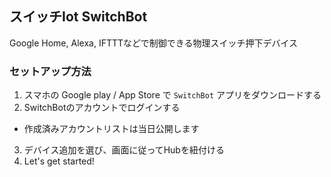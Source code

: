 ## スイッチIot SwitchBot

Google Home, Alexa, IFTTTなどで制御できる物理スイッチ押下デバイス

### セットアップ方法

1. スマホの Google play / App Store で `SwitchBot` アプリをダウンロードする
2. SwitchBotのアカウントでログインする
  - 作成済みアカウントリストは当日公開します
3. デバイス追加を選び、画面に従ってHubを紐付ける
4. Let's get started!
